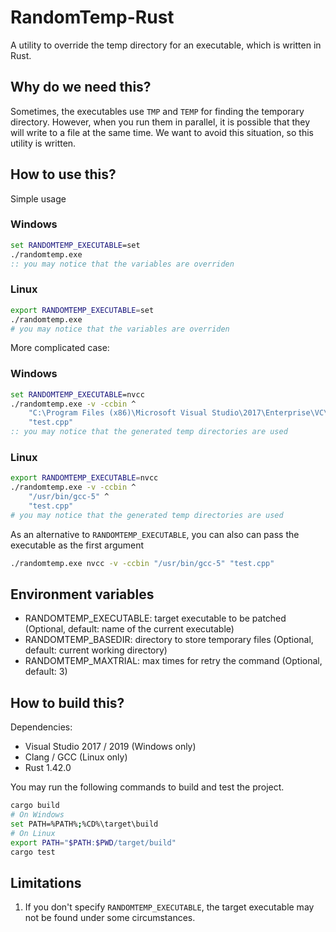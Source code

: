 # RandomTemp-Rust
A utility to override the temp directory for an executable, which is written in Rust.

## Why do we need this?
Sometimes, the executables use `TMP` and `TEMP` for finding the temporary directory. However, when you run them in parallel, it is possible that they will write to a file at the same time. We want to avoid this situation, so this utility is written.

## How to use this?
Simple usage 
### Windows
```cmd
set RANDOMTEMP_EXECUTABLE=set
./randomtemp.exe
:: you may notice that the variables are overriden
```
### Linux
```bash
export RANDOMTEMP_EXECUTABLE=set
./randomtemp.exe
# you may notice that the variables are overriden
```

More complicated case:
### Windows
```cmd
set RANDOMTEMP_EXECUTABLE=nvcc
./randomtemp.exe -v -ccbin ^
    "C:\Program Files (x86)\Microsoft Visual Studio\2017\Enterprise\VC\Tools\MSVC\14.11.25503\bin\HostX64\x64\cl.exe" ^
    "test.cpp"
:: you may notice that the generated temp directories are used
```
### Linux
```bash
export RANDOMTEMP_EXECUTABLE=nvcc
./randomtemp.exe -v -ccbin ^
    "/usr/bin/gcc-5" ^
    "test.cpp"
# you may notice that the generated temp directories are used
```

As an alternative to `RANDOMTEMP_EXECUTABLE`, you can also can pass the executable as the first argument
```bash
./randomtemp.exe nvcc -v -ccbin "/usr/bin/gcc-5" "test.cpp"
```

## Environment variables
- RANDOMTEMP_EXECUTABLE: target executable to be patched (Optional, default: name of the current executable)
- RANDOMTEMP_BASEDIR: directory to store temporary files (Optional, default: current working directory)
- RANDOMTEMP_MAXTRIAL: max times for retry the command (Optional, default: 3)

## How to build this?
Dependencies:
- Visual Studio 2017 / 2019 (Windows only)
- Clang / GCC (Linux only)
- Rust 1.42.0

You may run the following commands to build and test the project.
```bash
cargo build
# On Windows
set PATH=%PATH%;%CD%\target\build
# On Linux
export PATH="$PATH:$PWD/target/build"
cargo test
```

## Limitations
1. If you don't specify `RANDOMTEMP_EXECUTABLE`, the target executable may not be found under some circumstances.
